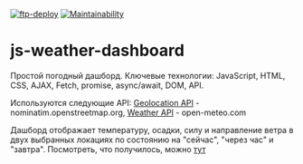 [![ftp-deploy](https://github.com/NickRyabinin/js-weather-dashboard/actions/workflows/ftp-deploy.yml/badge.svg)](https://github.com/NickRyabinin/js-weather-dashboard/actions/workflows/ftp-deploy.yml)
[![Maintainability](https://api.codeclimate.com/v1/badges/48d6892a507b5312b4c6/maintainability)](https://codeclimate.com/github/NickRyabinin/js-weather-dashboard/maintainability)

# js-weather-dashboard
Простой погодный дашборд. Ключевые технологии: JavaScript, HTML, CSS, AJAX, Fetch, promise, async/await, DOM, API.

Используются следующие API: 
[Geolocation API](https://nominatim.openstreetmap.org/) - nominatim.openstreetmap.org, [Weather API](https://open-meteo.com/) - open-meteo.com

Дашборд отображает температуру, осадки, силу и направление ветра в двух выбранных локациях по состоянию на "сейчас", "через час" и "завтра". Посмотреть, что получилось, можно [тут](http://js-weather-dashboard.atwebpages.com/)
